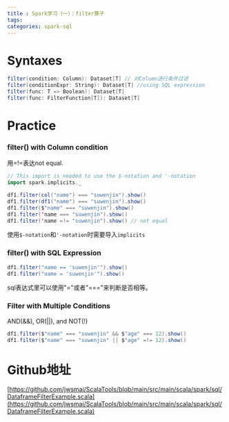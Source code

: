 ```yaml
---
title : Spark学习（一）：filter算子
tags: 
categories: spark-sql
---
```


# Syntaxes
```scala
filter(condition: Column): Dataset[T] // 对Column进行条件过滤
filter(conditionExpr: String): Dataset[T] //using SQL expression 
filter(func: T => Boolean): Dataset[T]
filter(func: FilterFunction[T]): Dataset[T]
```

# Practice
### filter() with Column condition
用=!=表达not equal.
```scala
// This import is needed to use the $-notation and '-notation
import spark.implicits._

df1.filter(col("name") === "suwenjin").show()
df1.filter(df1("name") === "suwenjin").show()
df1.filter($"name" === "suwenjin").show()
df1.filter('name === "suwenjin").show()
df1.filter('name =!= "suwenjin").show() // not equal
```
使用`$-notation`和`'-notation`时需要导入`implicits`

### filter() with SQL Expression
```scala
df1.filter("name == 'suwenjin'").show()
df1.filter("name = 'suwenjin'").show()
```
sql表达式里可以使用"="或者"==="来判断是否相等。

### Filter with Multiple Conditions
AND(&&), OR(||), and NOT(!)
```scala
df1.filter($"name" === "suwenjin" && $"age" === 12).show()
df1.filter($"name" === "suwenjin" || $"age" =!= 12).show()
```

# Github地址
[https://github.com/jwsmai/ScalaTools/blob/main/src/main/scala/spark/sql/DataframeFilterExample.scala](https://github.com/jwsmai/ScalaTools/blob/main/src/main/scala/spark/sql/DataframeFilterExample.scala)

